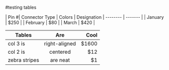 #testing tables

| Pin #| Connector Type    | Colors | Designation
| -------- | ------- |
| January  | $250    |
| February | $80     |
| March    | $420    |


| Tables        | Are           | Cool  |
| ------------- |:-------------:| -----:|
| col 3 is      | right-aligned | $1600 |
| col 2 is      | centered      |   $12 |
| zebra stripes | are neat      |    $1 |